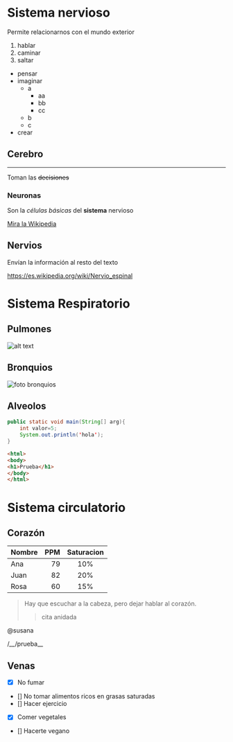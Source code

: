 # Sistema nervioso
Permite relacionarnos con el mundo exterior

1. hablar
2. caminar
3. saltar

* pensar
* imaginar
    * a
        * aa
        * bb
        * cc
    * b
    * c
* crear

## Cerebro
---
Toman las ~~decisiones~~

### Neuronas
Son la _células_ *básicas* del **sistema** nervioso

[Mira la Wikipedia](https://es.wikipedia.org/wiki/Neurona)


## Nervios
Envían la información al resto del texto

https://es.wikipedia.org/wiki/Nervio_espinal


# Sistema Respiratorio

## Pulmones

![alt text](https://upload.wikimedia.org/wikipedia/commons/thumb/9/9e/Lungs_diagram_simple.svg/1200px-Lungs_diagram_simple.svg.png)

## Bronquios

![foto bronquios][bronquios1]

## Alveolos

``` java
public static void main(String[] arg){
    int valor=5;
    System.out.println('hola');
}
```

``` html
<html>
<body>
<h1>Prueba</h1>
</body>
</html>
```

# Sistema circulatorio

## Corazón

| Nombre | PPM | Saturacion |
|---|---:|:---:|
| Ana | 79 | 10% |
| Juan | 82 | 20% |
| Rosa | 60 | 15% |

> Hay que escuchar a la cabeza, pero dejar hablar al corazón.
>> cita anidada

@susana


/*__*/prueba__

## Venas

- [x] No fumar
- [] No tomar alimentos ricos en grasas saturadas
- [] Hacer ejercicio
- [x] Comer vegetales
- [] Hacerte vegano

[bronquios1]:
https://upload.wikimedia.org/wikipedia/commons/8/85/Gray961.png
